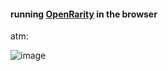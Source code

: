#### running [OpenRarity](https://github.com/OpenRarity/open-rarity#openrarity) in the browser

atm:

![image](https://user-images.githubusercontent.com/23618431/255486742-4f5ef913-4375-44a9-a9bf-7a6991088dff.png)

